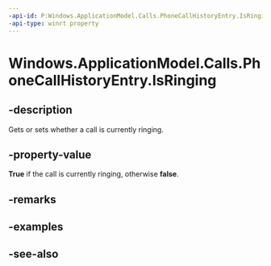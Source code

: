 ```yaml
---
-api-id: P:Windows.ApplicationModel.Calls.PhoneCallHistoryEntry.IsRinging
-api-type: winrt property
---
```


<!-- Property syntax
public bool IsRinging { get;  set; }
-->

# Windows.ApplicationModel.Calls.PhoneCallHistoryEntry.IsRinging

## -description
Gets or sets whether a call is currently ringing.

## -property-value
**True** if the call is currently ringing, otherwise **false**.

## -remarks

## -examples

## -see-also
